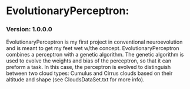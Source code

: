 # EvolutionaryPerceptron:

### Version: 1.0.0.0

EvolutionaryPerceptron is my first project in conventional neuroevolution
and is meant to get my feet wet w/the concept. EvolutionaryPerceptron 
combines a perceptron with a genetic algorithm. The genetic algorithm is 
used to evolve the weights and bias of the perceptron, so that it can
preform a task. In this case, the perceptron is evolved to distinguish
between two cloud types: Cumulus and Cirrus clouds based on their
altitude and shape (see CloudsDataSet.txt for more info).

